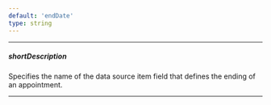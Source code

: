 ```yaml
---
default: 'endDate'
type: string
---
```

---
##### shortDescription
Specifies the name of the data source item field that defines the ending of an appointment.

---
